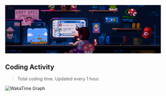 <p align="center">
  <img src="Assets/code.gif" alt="Hello" style="object-fit: cover; margin-top: 50px;">
</p>

<h2 align="left">Coding Activity</h2>

> Total coding time. Updated every 1 hour.

![WakaTime Graph](waka_graph.png)
